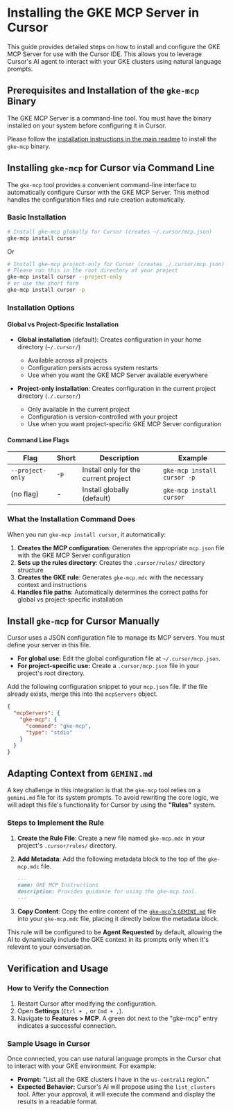 # Installing the GKE MCP Server in Cursor

This guide provides detailed steps on how to install and configure the GKE MCP Server for use with the Cursor IDE. This allows you to leverage Cursor's AI agent to interact with your GKE clusters using natural language prompts.

## Prerequisites and Installation of the `gke-mcp` Binary

The GKE MCP Server is a command-line tool. You must have the binary installed on your system before configuring it in Cursor.

Please follow the [installation instructions in the main readme](../../README.md#install-the-mcp-server) to install the `gke-mcp` binary.

## Installing `gke-mcp` for Cursor via Command Line

The `gke-mcp` tool provides a convenient command-line interface to automatically configure Cursor with the GKE MCP Server. This method handles the configuration files and rule creation automatically.

### Basic Installation

```bash
# Install gke-mcp globally for Cursor (creates ~/.cursor/mcp.json)
gke-mcp install cursor
```

Or

```bash
# Install gke-mcp project-only for Cursor (creates ./.cursor/mcp.json)
# Please run this in the root directory of your project
gke-mcp install cursor --project-only
# or use the short form
gke-mcp install cursor -p
```

### Installation Options

#### Global vs Project-Specific Installation

- **Global installation** (default): Creates configuration in your home directory (`~/.cursor/`)
  - Available across all projects
  - Configuration persists across system restarts
  - Use when you want the GKE MCP Server available everywhere

- **Project-only installation**: Creates configuration in the current project directory (`./.cursor/`)
  - Only available in the current project
  - Configuration is version-controlled with your project
  - Use when you want project-specific GKE MCP Server configuration

#### Command Line Flags

| Flag             | Short | Description                          | Example                     |
| ---------------- | ----- | ------------------------------------ | --------------------------- |
| `--project-only` | `-p`  | Install only for the current project | `gke-mcp install cursor -p` |
| (no flag)        | -     | Install globally (default)           | `gke-mcp install cursor`    |

### What the Installation Command Does

When you run `gke-mcp install cursor`, it automatically:

1. **Creates the MCP configuration**: Generates the appropriate `mcp.json` file with the GKE MCP Server configuration
2. **Sets up the rules directory**: Creates the `.cursor/rules/` directory structure
3. **Creates the GKE rule**: Generates `gke-mcp.mdc` with the necessary context and instructions
4. **Handles file paths**: Automatically determines the correct paths for global vs project-specific installation

## Install `gke-mcp` for Cursor Manually

Cursor uses a JSON configuration file to manage its MCP servers. You must define your server in this file.

- **For global use:** Edit the global configuration file at `~/.cursor/mcp.json`.
- **For project-specific use:** Create a `.cursor/mcp.json` file in your project's root directory.

Add the following configuration snippet to your `mcp.json` file. If the file already exists, merge this into the `mcpServers` object.

```json
{
  "mcpServers": {
    "gke-mcp": {
      "command": "gke-mcp",
      "type": "stdio"
    }
  }
}
```

## Adapting Context from `GEMINI.md`

A key challenge in this integration is that the `gke-mcp` tool relies on a `gemini.md` file for its system prompts. To avoid rewriting the core logic, we will adapt this file's functionality for Cursor by using the **"Rules"** system.

### Steps to Implement the Rule

1. **Create the Rule File**: Create a new file named `gke-mcp.mdc` in your project's `.cursor/rules/` directory.

2. **Add Metadata**: Add the following metadata block to the top of the `gke-mcp.mdc` file.

   ```markdown
   ---
   name: GKE MCP Instructions
   description: Provides guidance for using the gke-mcp tool.
   ---
   ```

3. **Copy Content**: Copy the entire content of the [`gke-mcp`'s `GEMINI.md`](../../pkg/install/GEMINI.md) file into your `gke-mcp.mdc` file, placing it directly below the metadata block.

This rule will be configured to be **Agent Requested** by default, allowing the AI to dynamically include the GKE context in its prompts only when it's relevant to your conversation.

## Verification and Usage

### How to Verify the Connection

1. Restart Cursor after modifying the configuration.
2. Open **Settings** (`Ctrl + ,` or `Cmd + ,`).
3. Navigate to **Features \> MCP**. A green dot next to the "gke-mcp" entry indicates a successful connection.

### Sample Usage in Cursor

Once connected, you can use natural language prompts in the Cursor chat to interact with your GKE environment. For example:

- **Prompt:** "List all the GKE clusters I have in the `us-central1` region."
- **Expected Behavior:** Cursor's AI will propose using the `list_clusters` tool. After your approval, it will execute the command and display the results in a readable format.
